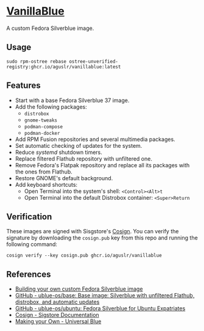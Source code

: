 [VanillaBlue][1]
================

A custom Fedora Silverblue image.

Usage
-----

    sudo rpm-ostree rebase ostree-unverified-registry:ghcr.io/aguslr/vanillablue:latest

Features
--------

- Start with a base Fedora Silverblue 37 image.
- Add the following packages:
  + `distrobox`
  + `gnome-tweaks`
  + `podman-compose`
  + `podman-docker`
- Add RPM Fusion repositories and several multimedia packages.
- Set automatic checking of updates for the system.
- Reduce *systemd* shutdown timers.
- Replace filtered Flathub repository with unfiltered one.
- Remove Fedora's Flatpak repository and replace all its packages with the
  ones from Flathub.
- Restore GNOME's default background.
- Add keyboard shortcuts:
  + Open Terminal into the system's shell: `<Control><Alt>t`
  + Open Terminal into the default Distrobox container: `<Super>Return`

Verification
------------

These images are signed with Sisgstore's [Cosign][5]. You can verify the
signature by downloading the `cosign.pub` key from this repo and running the
following command:

    cosign verify --key cosign.pub ghcr.io/aguslr/vanillablue

References
----------

- [Building your own custom Fedora Silverblue image][2]
- [GitHub - ublue-os/base: Base image: Silverblue with unfiltered Flathub,
  distrobox, and automatic updates][3]
- [GitHub - ublue-os/ubuntu: Fedora Silverblue for Ubuntu Expatriates][4]
- [Cosign - Sigstore Documentation][5]
- [Making your Own - Universal Blue][6]


[1]: https://github.com/aguslr/vanillablue
[2]: https://www.ypsidanger.com/building-your-own-fedora-silverblue-image/
[3]: https://github.com/ublue-os/base
[4]: https://github.com/ublue-os/ubuntu
[5]: https://docs.sigstore.dev/cosign/overview/
[6]: https://ublue.it/making-your-own/
